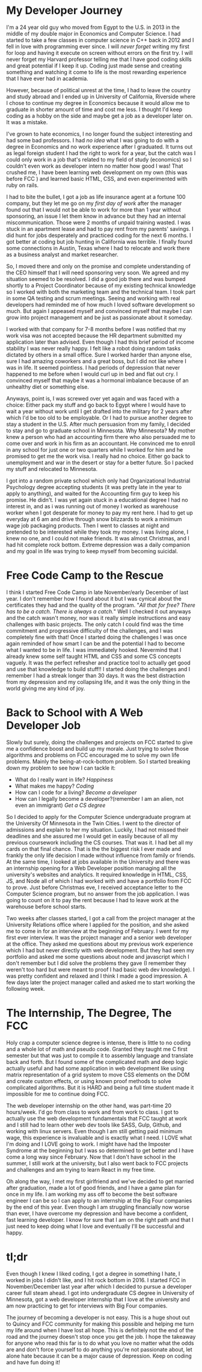 
# **My Developer Journey**
I'm a 24 year old guy who moved from Egypt to the U.S. in 2013 in the middle of my double major in Economics and Computer Science. I had started to take a few classes in computer science in C++ back in 2012 and I fell in love with programming ever since. I will *never forget* writing my first for loop and having it execute on screen without errors on the first try. I will never forget my Harvard professor telling me that I have good coding skills and great potential if I keep it up. Coding just made sense and creating something and watching it come to life is the most rewarding experience that I have ever had in academia.

However, because of political unrest at the time, I had to leave the country and study abroad and I ended up in University of California, Riverside where I chose to continue my degree in Economics because it would allow me to graduate in shorter amount of time and cost me less. I thought I'd keep coding as a hobby on the side and maybe get a job as a developer later on. It was a mistake.

I've grown to hate economics, I no longer found the subject interesting and had some bad professors. I had *no idea* what I was going to do with a degree in Economics and no work experience after I graduated. It turns out as legal foreign student I had the right to work for a year, but the catch was I could only work in a job that's related to my field of study (economics) so I couldn't even work as developer intern no matter how good I was! That crushed me, I have been learning web development on my own (this was before FCC ) and learned basic HTML, CSS, and even experimented with ruby on rails. 

I had to bite the bullet, I got a job as life insurance agent at a fortune 100 company, but they let me go on my *first day of work* after the manager found out that I would not be able to work for more than 1 year without sponsoring, an issue I let them know in advance but they had an internal miscommunication. Those were 2 months of unpaid training wasted. I was stuck in an apartment lease and had to pay rent from my parents' savings.  I did hunt for jobs desperately and practiced coding for the next 6 months. I got better at coding but job hunting in California was terrible. I finally found some connections in Austin, Texas where I had to relocate and work there as a business analyst and market researcher. 

So, I moved there and only on the promise and complete understanding of the CEO himself that I will need sponsoring very soon. We agreed and my situation seemed to be resolved. I did a good job there and was bumped shortly to a Project Coordinator because of my existing technical knowledge so I worked with both the marketing team and the technical team. I took part in some QA testing and scrum meetings. Seeing and working with real developers had reminded me of how much I loved software development so much. But again I appeased myself and convinced myself that maybe I can grow into project management and be just as passionate about it someday.

I worked with that company for 7-8 months before I was notified that my work visa was not accepted because the HR department submitted my application later than advised. Even though I had this brief period of income stability I was never really happy. I felt like a robot doing random tasks dictated by others in a small office. Sure I worked harder than anyone else, sure I had amazing coworkers and a great boss, but I did not like where I was in life. It seemed pointless. I had periods of depression that never happened to me before when I would curl up in bed and flat out cry. I convinced myself that maybe it was a hormonal imbalance because of an unhealthy diet or something else. 

Anyways, point is, I was screwed over yet again and was faced with a choice: Either pack my stuff and go back to Egypt where I would have to wait a year without work until I get drafted into the military for 2 years after which I'd be too old to be employable. Or I had to pursue another degree to stay a student in the U.S. After much persuasion from my family, I decided to stay and go to graduate school in Minnesota. Why Minnesota? My mother knew a person who had an accounting firm there who also persuaded me to come over and work in his firm as an accountant. He convinced me to enroll in any school for just one or two quarters while I worked for him and he promised to get me the work visa. I really had no choice. Either go back to unemployment and war in the desert or stay for a better future. So I packed my stuff and relocated to Minnesota. 

I got into a random private school which only had Organizational Industrial Psychology degree accepting students (it was pretty late in the year to apply to anything), and waited for the Accounting firm guy to keep his promise. He didn't. I was yet again stuck in a educational degree I had no interest in, and as i was running out of money I worked as warehouse worker when I got desperate for money to pay my rent here. I had to get up everyday at 6 am and drive through snow blizzards to work a minimum wage job packaging products. Then I went to classes at night and pretended to be interested while they took my money. I was living alone, I knew no one, and I could not make friends. It was almost Christmas, and I had hit complete rock bottom. Extreme depression was a daily companion and my goal in life was trying to keep myself from becoming suicidal.

# Free Code Camp to the Rescue
I think I started Free Code Camp in late November/early December of last year. I don't remember how I found about it but I was cynical about the certificates they had and the quality of the program. "*All that for free? There has to be a catch. There is always a catch.*" Well I checked it out anyways and the catch wasn't money, nor was it really simple instructions and easy challenges with basic projects. The only catch I could find was the time commitment and progressive difficulty of the challenges, and I was completely fine with that! Once I started doing the challenges I was once again reminded of how smart I can be and the potential I had to become what I wanted to be in life. I was immediately hooked. Nevermind  that I already knew some self taught HTML and CSS and some CS concepts vaguely. It was the perfect refresher and practice tool to actually get good and use that knowledge to build stuff!! I started doing the challenges and I remember I had a streak longer than 30 days. It was the best distraction from my depression and my collapsing life, and it was the only thing in the world giving me any kind of joy.

# Back to School with A Web Developer Job
Slowly but surely, doing the challenges and projects on FCC started to give me a confidence boost and build up my morale. Just trying to solve those algorithms and problems on FCC encouraged me to solve my own life problems. Mainly the being-at-rock-bottom problem. So I started breaking down my problem to see how I can tackle it:
* What do I really want in life? *Happiness*
* What makes me happy? *Coding*
* How can I code for a living? *Become a developer*
* How can I legally become a developer?(remember I am an alien, not even an immigrant) *Get a CS degree*

So I decided to apply for the Computer Science undergraduate program at the University Of Minnesota in the Twin Cities. I went to the director of admissions and explain to her my situation. Luckily, I had not missed their deadlines and she assured me I would get in easily because of all my previous coursework including the CS courses. That was  it. I had bet all my cards on that final chance. That is the the biggest risk I ever made and frankly the only life decision I made without influence from family or friends. At the same time, I looked at jobs available in the University and there was an internship opening for a Web Developer position managing all the university's websites and analytics. It required knowledge in HTML, CSS, JS, and Node all of which I had worked with and have a portfolio from FCC to prove. Just before Christmas eve, I received acceptance letter to the Computer Science program, but no answer from the job application. I was going to count on it to pay the rent because I had to leave work at the warehouse before school starts. 

Two weeks after classes started, I got a call from the project manager at the University Relations office where I applied for the position, and she asked me to come in for an interview at the beginning of February. I went for my first ever interview. It was the project manager and a senior web developer at the office. They asked me questions about my previous work experience which I had but never directly with web development. But they had seen my portfolio and asked me some questions about node and javascript which I don't remember but I did solve the problems they gave (I remember they weren't too hard but were meant to proof I had basic web dev knowledge). I was pretty confident and relaxed and I think I made a good impression. A few days later the project manager called and asked me to start working the following week.

# The Internship, The Degree, The FCC
Holy crap a computer science degree is intense, there is little to no coding and a whole lot of math and pseudo code. Granted they taught me C first semester but that was just to compile it to assembly language and translate back and forth. But I found some of the complicated math and deep logic actually useful and had some application in web development like using matrix representation of a grid system to move CSS elements on the DOM and create custom effects, or using known proof methods to solve complicated algorithms. But it is HARD and being a full time student made it impossible for me to continue doing FCC.

The web developer internship on the other hand, was part-time 20 hours/week. I'd go from class to work and from work to class. I got to actually use the web development fundamentals that FCC taught at work and I still had to learn other web dev tools like SASS, Gulp, Github, and working with linux servers. Even though I am still getting paid minimum wage, this experience is invaluable and is exactly what I need. I LOVE what I'm doing and I LOVE going to work. I might have had the Imposter Syndrome at the beginning but I was so determined to get better and I have come a long way since February. Now that I don't have school in the summer, I still work at the university, but I also went back to FCC projects and challenges and am trying to learn React in my free time.

Oh along the way, I met my first girlfriend and we've decided to get married after graduation, made a lot of good friends, and I have a game plan for once in my life. I am working my ass off to become the best software engineer I can be so I can apply to an internship at the Big Four companies by the end of this year. Even though I am struggling financially now worse than ever, I have overcome my depression and have become a confident, fast learning developer. I know for sure that I am on the right path and that I just need to keep doing what I love and eventually I'll be successful and happy.

# tl;dr
Even though I knew I liked coding, I got a degree in something I hate, I worked in jobs I didn't like, and I hit rock bottom in 2016. I started FCC in November/December last year after which I decided to pursue a developer career full steam ahead.  I got into undergraduate CS degree in University of Minnesota, got a web developer internship that I love at the university and am now practicing to get for interviews with Big Four companies. 

The journey of becoming a developer is not easy. This is a huge shout out to Quincy and FCC community for making this possible and helping me turn my life around when I have lost all hope. This is definitely not the end of the road and the journey doesn't stop once you get the job. I hope the takeaway for anyone who read this far is to do what you love no matter what the odds are and don't force yourself to do anything you're not passionate about, let alone hate because it can be a major cause of depression. 
Keep on coding and have fun doing it!
